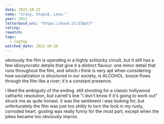 ```yaml
---
date: 2022-10-22
name: "Crazy, Stupid, Love."
year: 2011
letterboxd_uri: "https://boxd.it/3lDplf"
rating: 
rewatch: 
tags:
  - laptop
watched_date: 2022-10-20
---
```


obviously the film is operating in a highly schlocky circuit, but it still has a few idiosyncratic details that give it a distinct flavour. one minor detail that runs throughout the film, and which i think is very apt when considering how socialization is structured in our society, is ALCOHOL. booze flows through the film like a river; it's a constant presence. 

i liked the ambiguity of the ending. still shooting for a classic hollywood cathartic resolution, but carrell's line "i don't know if it's going to work out" struck me as quite honest. it was the sentiment i was looking for, but unfortunately the film was just too shitty to turn the lock in my rusty, corroded heart. gosling was really funny for the most part, except when the jokes became too obviously improv.
